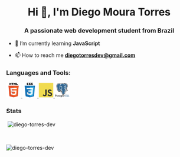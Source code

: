 <h1 align="center">Hi 👋, I'm Diego Moura Torres</h1>
<h3 align="center">A passionate web development student from Brazil</h3>

- 🌱 I’m currently learning **JavaScript**

- 📫 How to reach me **diegotorresdev@gmail.com**

<h3 align="left">Languages and Tools:</h3>
<p align="left">
  <a href="https://www.w3.org/html/" target="_blank" rel="noreferrer">
    <img src="https://raw.githubusercontent.com/devicons/devicon/master/icons/html5/html5-original-wordmark.svg" alt="html5" width="40" height="40"/>
  </a>
  <a href="https://www.w3schools.com/css/" target="_blank" rel="noreferrer">
    <img src="https://raw.githubusercontent.com/devicons/devicon/master/icons/css3/css3-original-wordmark.svg" alt="css3" width="40" height="40"/>
  </a>
  <a href="https://developer.mozilla.org/en-US/docs/Web/JavaScript" target="_blank" rel="noreferrer">
    <img src="https://raw.githubusercontent.com/devicons/devicon/master/icons/javascript/javascript-original.svg" alt="javascript" width="40" height="40"/>
  </a>
  <a href="https://www.postgresql.org" target="_blank" rel="noreferrer">
    <img src="https://raw.githubusercontent.com/devicons/devicon/master/icons/postgresql/postgresql-original-wordmark.svg" alt="postgresql" width="40" height="40"/>
  </a>
</p>

<h3>Stats</h3>

<p>&nbsp;<img align="center" src="https://github-readme-stats.vercel.app/api?username=diego-torres-dev&show_icons=true&locale=en" alt="diego-torres-dev" /></p>

<br />
<p><img align="center" src="https://github-readme-streak-stats.herokuapp.com/?user=diego-torres-dev&" alt="diego-torres-dev" /></p>
